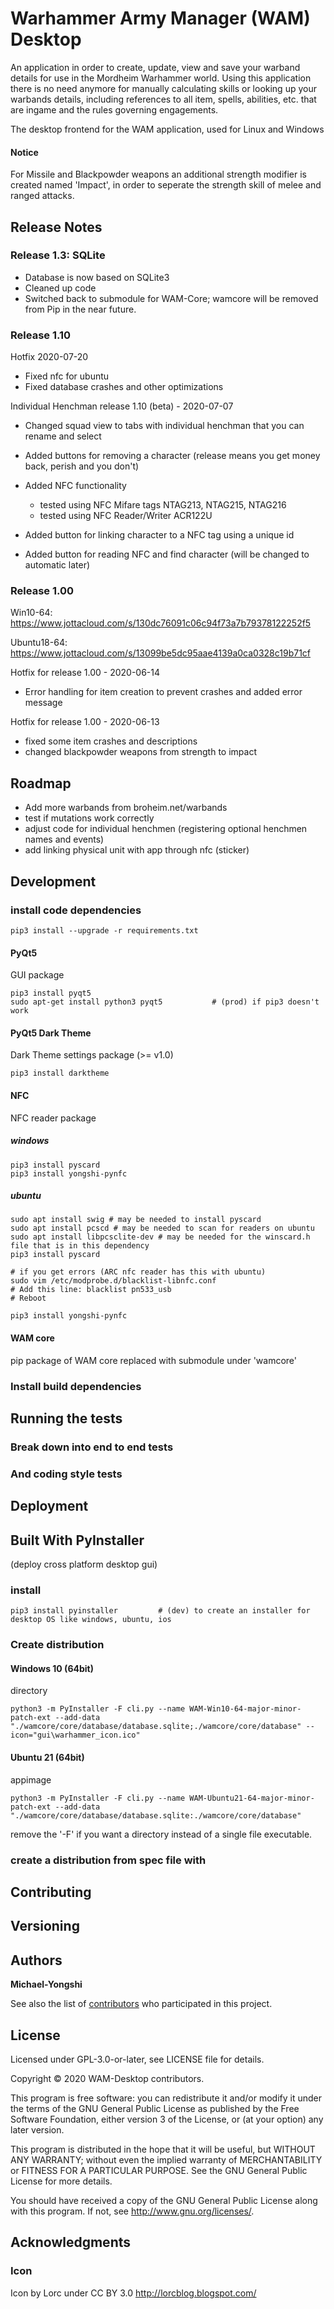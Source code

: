 # Warhammer Army Manager (WAM) Desktop
An application in order to create, update, view and save your warband details for use in the Mordheim Warhammer world. Using this application there is no need anymore for manually calculating skills or looking up your warbands details, including references to all item, spells, abilities, etc. that are ingame and the rules governing engagements.

The desktop frontend for the WAM application, used for Linux and Windows

#### Notice
For Missile and Blackpowder weapons an additional strength modifier is created named 'Impact', in order to seperate the strength skill of melee and ranged attacks.

## Release Notes
### Release 1.3: SQLite
- Database is now based on SQLite3
- Cleaned up code
- Switched back to submodule for WAM-Core; wamcore will be removed from Pip in the near future.

### Release 1.10
Hotfix 2020-07-20
- Fixed nfc for ubuntu
- Fixed database crashes and other optimizations

Individual Henchman release 1.10 (beta) - 2020-07-07
- Changed squad view to tabs with individual henchman that you can rename and select
- Added buttons for removing a character (release means you get money back, perish and you don't)

- Added NFC functionality
  - tested using NFC Mifare tags NTAG213, NTAG215, NTAG216
  - tested using NFC Reader/Writer ACR122U
- Added button for linking character to a NFC tag using a unique id
- Added button for reading NFC and find character (will be changed to automatic later)

### Release 1.00
Win10-64: https://www.jottacloud.com/s/130dc76091c06c94f73a7b79378122252f5

Ubuntu18-64: https://www.jottacloud.com/s/13099be5dc95aae4139a0ca0328c19b71cf

Hotfix for release 1.00 - 2020-06-14
- Error handling for item creation to prevent crashes and added error message

Hotfix for release 1.00 - 2020-06-13
- fixed some item crashes and descriptions
- changed blackpowder weapons from strength to impact

## Roadmap
- Add more warbands from broheim.net/warbands
- test if mutations work correctly
- adjust code for individual henchmen (registering optional henchmen names and events)
- add linking physical unit with app through nfc (sticker)

## Development

### install code dependencies
```
pip3 install --upgrade -r requirements.txt 
```

#### PyQt5
GUI package

```
pip3 install pyqt5
sudo apt-get install python3 pyqt5           # (prod) if pip3 doesn't work
```

#### PyQt5 Dark Theme
Dark Theme settings package (>= v1.0)
```
pip3 install darktheme
```

#### NFC
NFC reader package

##### windows
```
pip3 install pyscard
pip3 install yongshi-pynfc
```

##### ubuntu
```
sudo apt install swig # may be needed to install pyscard
sudo apt install pcscd # may be needed to scan for readers on ubuntu
sudo apt install libpcsclite-dev # may be needed for the winscard.h file that is in this dependency
pip3 install pyscard
```

```
# if you get errors (ARC nfc reader has this with ubuntu)
sudo vim /etc/modprobe.d/blacklist-libnfc.conf
# Add this line: blacklist pn533_usb
# Reboot
```

```
pip3 install yongshi-pynfc
```

#### WAM core
pip package of WAM core replaced with submodule under 'wamcore'

### Install build dependencies

## Running the tests


### Break down into end to end tests


### And coding style tests


## Deployment


## Built With PyInstaller 
(deploy cross platform desktop gui)

### install
```
pip3 install pyinstaller         # (dev) to create an installer for desktop OS like windows, ubuntu, ios
```

### Create distribution
#### Windows 10 (64bit)
directory
```
python3 -m PyInstaller -F cli.py --name WAM-Win10-64-major-minor-patch-ext --add-data "./wamcore/core/database/database.sqlite;./wamcore/core/database" --icon="gui\warhammer_icon.ico" 
```

#### Ubuntu 21 (64bit)
appimage
```
python3 -m PyInstaller -F cli.py --name WAM-Ubuntu21-64-major-minor-patch-ext --add-data "./wamcore/core/database/database.sqlite:./wamcore/core/database"
```

remove the '-F' if you want a directory instead of a single file executable.

### create a distribution from spec file with 
<!-- ```
python -m PyInstaller WAM.spec
``` -->


## Contributing



## Versioning



## Authors

**Michael-Yongshi** 

See also the list of [contributors](https://github.com/your/project/contributors) who participated in this project.

## License

Licensed under GPL-3.0-or-later, see LICENSE file for details.

Copyright © 2020 WAM-Desktop contributors.

This program is free software: you can redistribute it and/or modify it under the terms of the GNU General Public License as published by the Free Software Foundation, either version 3 of the License, or (at your option) any later version.

This program is distributed in the hope that it will be useful, but WITHOUT ANY WARRANTY; without even the implied warranty of MERCHANTABILITY or FITNESS FOR A PARTICULAR PURPOSE. See the GNU General Public License for more details.

You should have received a copy of the GNU General Public License along with this program. If not, see http://www.gnu.org/licenses/.


## Acknowledgments

### Icon

Icon by Lorc under CC BY 3.0
http://lorcblog.blogspot.com/

